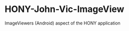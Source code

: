 HONY-John-Vic-ImageView
=======================

ImageViewers (Android) aspect of the HONY application
